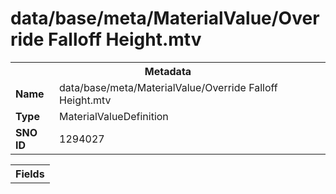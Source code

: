 <h1>data/base/meta/MaterialValue/Override Falloff Height.mtv</h1><table><tr><th colspan="100%">Metadata</th></tr><tr><td><b>Name</b></td><td>data/base/meta/MaterialValue/Override Falloff Height.mtv</td></tr><tr><td><b>Type</b></td><td>MaterialValueDefinition</td></tr><tr><td><b>SNO ID</b></td><td>1294027</td></tr></table>

<table><tr><th colspan="100%">Fields</th></tr></table>

